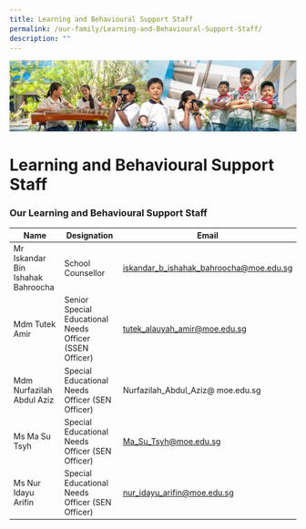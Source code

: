 ```yaml
---
title: Learning and Behavioural Support Staff
permalink: /our-family/Learning-and-Behavioural-Support-Staff/
description: ""
---
```

![](/images/AboutUs.jpg)

Learning and Behavioural Support Staff
======================================

### **Our Learning and Behavioural Support Staff**

| Name                       | Designation                                | Email                   |
|------------------------------------|---------------------------------------------------------|-----------------------------------------|
| Mr Iskandar Bin Ishahak Bahroocha  | School Counsellor                                       | iskandar_b_ishahak_bahroocha@moe.edu.sg |
| Mdm Tutek Amir                     | Senior Special Educational Needs Officer (SSEN Officer) | tutek_alauyah_amir@moe.edu.sg           |
| Mdm Nurfazilah Abdul Aziz          | Special Educational Needs Officer (SEN Officer)         | Nurfazilah_Abdul_Aziz@ moe.edu.sg       |
| Ms Ma Su Tsyh                      | Special Educational Needs Officer (SEN Officer)         | Ma_Su_Tsyh@moe.edu.sg                   |
| Ms Nur Idayu Arifin                      | Special Educational Needs Officer (SEN Officer)         | nur_idayu_arifin@moe.edu.sg                   |